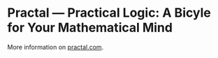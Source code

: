 # Practal — Practical Logic: A Bicyle for Your Mathematical Mind

More information on [practal.com](https://practal.com).

